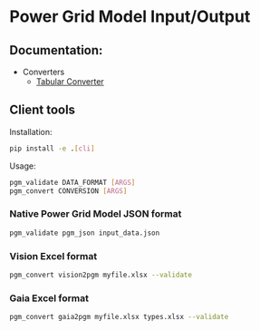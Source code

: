 <!--
SPDX-FileCopyrightText: 2022 Contributors to the Power Grid Model IO project <dynamic.grid.calculation@alliander.com>

SPDX-License-Identifier: MPL-2.0
-->
# Power Grid Model Input/Output

## Documentation:
  * Converters
    * [Tabular Converter](docs/converters/tabular_converter.md)


## Client tools

Installation:
```bash
pip install -e .[cli]
```

Usage:
```bash
pgm_validate DATA_FORMAT [ARGS]
pgm_convert CONVERSION [ARGS]
```

### Native Power Grid Model JSON format

```bash
pgm_validate pgm_json input_data.json
```

### Vision Excel format

```bash
pgm_convert vision2pgm myfile.xlsx --validate
```

### Gaia Excel format

```bash
pgm_convert gaia2pgm myfile.xlsx types.xlsx --validate
```
